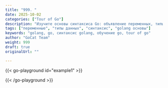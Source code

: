 ```yaml
---
title: "999. "
date: 2025-10-02
categories: ["Tour of Go"]
description: "Изучите основы синтаксиса Go: объявление переменных, типы данных, константы и приведение типов с практическими примерами"
tags: ["переменные", "типы данных", "синтаксис", "golang основы"]
keywords: "golang, go, синтаксис golang, обучение go, tour of go"
author: "GoCat Team"
weight: 999
draft: true
originalUrl: ""

---
```






{{< go-playground id="example1" >}}



{{< /go-playground >}} 